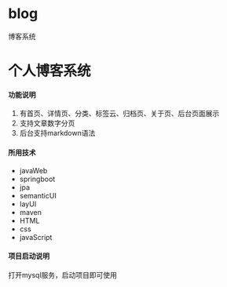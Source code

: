 # blog
博客系统
# 个人博客系统

#### 功能说明
1. 有首页、详情页、分类、标签云、归档页、关于页、后台页面展示
2. 支持文章数字分页
3. 后台支持markdown语法

#### 所用技术
- javaWeb
- springboot
- jpa
- semanticUI
- layUI
- maven
- HTML
- css
- javaScript

#### 项目启动说明

打开mysql服务，启动项目即可使用

